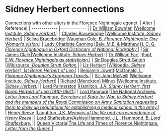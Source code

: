 # Sidney Herbert connections
Connections with other alters in the Florence Nightingale egonet.
| Alter  | Reference|
| ------------- |------------- |
| [Dr William Bowman](https://github.com/altealo/FNTest/blob/master/AltersReferences/WilliamBowman.md)  |[Wellcome Institute. *Sidney Herbert.*](http://www.florence-nightingale-avenging-angel.co.uk/goldie/goldieitems/4_184.htm)|
| [Charles Bracebridge](https://github.com/altealo/FNTest/blob/master/AltersReferences/CharlesBracebridge.md)  |[Wellcome Institute. *Sidney Herbert*](http://www.florence-nightingale-avenging-angel.co.uk/goldie/goldieitems/4_184.htm)|
| [Selina Bracebridge](https://github.com/altealo/FNTest/blob/master/AltersReferences/SelinaBracebridge.md)  |[Vaughan Cole, B. *Florence Nightingale: One Woman’s Vision.*](http://files.lib.byu.edu/exhibits/nightingale/downloads/HouseofLearningLecture.pdf)|
| [Lady Charlotte Canning](https://github.com/altealo/FNTest/blob/master/AltersReferences/LadyCharlotteCanning.md)  |[Baly, M.E. &  Matthew,H. C. G. *Florence Nightingale in Oxford Dictionary of National Biography.*](http://mathshistory.st-andrews.ac.uk/DNB/Nightingale.html)|
| [Sir James Clark](https://github.com/altealo/FNTest/blob/master/AltersReferences/JamesClark.md)|[Wellcome Institute. *Sidney Herbert*](http://www.florence-nightingale-avenging-angel.co.uk/goldie/goldieitems/4_184.htm)|
| [Dr William Farr](https://github.com/altealo/FNTest/blob/master/AltersReferences/WilliamFarr.md)  |[Kopf, E.W. *Florence Nightingale as statistician.*](https://www.jstor.org/stable/2965763?seq=1#metadata_info_tab_contents)|
| [Sir Douglas Strutt Galton](https://github.com/altealo/FNTest/blob/master/AltersReferences/DouglasStruttGalton.md)  |[Wikisource. *Douglas Strutt Galton.*](https://en.wikisource.org/wiki/Galton,_Douglas_Strutt_(DNB01))|
| [Liz Herbert](https://github.com/altealo/FNTest/blob/master/AltersReferences/LizHerbert.md) |[Wikipedia. *Sidney Herbert, 1st Baron Herbert of Lea.*](https://en.wikipedia.org/wiki/Sidney_Herbert,_1st_Baron_Herbert_of_Lea)|
| [Benjamin Jowett](https://github.com/altealo/FNTest/blob/master/AltersReferences/BenjaminJowett.md)|[McDonald, L. *Florence Nightingale’s European Travels.*](https://books.google.co.uk/books?id=zLwhEBO_xIUC&pg=PA772&lpg=PA772&dq=benjamin+jowett+harriet+martineau&source=bl&ots=vEN8onlXEz&sig=ACfU3U3py-EzuTZPMfu3mUD4qrjl_tameA&hl=en&sa=X&ved=2ahUKEwiVwrPlyvvjAhXWiVwKHVfsB0wQ6AEwBXoECAkQAQ#v=onepage&q=benjamin%20jowett%20harriet%20martineau&f=false)|
| [Sir John McNeill](https://github.com/altealo/FNTest/blob/master/AltersReferences/SirJohnMcNeill.md)  |[Wellcome Institute. *Sidney Herbert*](http://www.florence-nightingale-avenging-angel.co.uk/goldie/goldieitems/4_184.htm)|
| [Richard (Monckton) Milnes](https://github.com/altealo/FNTest/blob/master/AltersReferences/RichardMilnes.md)  |[Wellcome Institute. *Sidney Herbert.*](http://www.florence-nightingale-avenging-angel.co.uk/goldie/goldieitems/4_184.htm)|
| [Lord Palmerston](https://github.com/altealo/FNTest/blob/master/AltersReferences/LordPalmerston.md)  |[Hamilton, J.A. *Sidney Herbert, first Baron Herbert of Lea (1810-1861).*](http://www.historyhome.co.uk/people/herbert.htm)|
| [Lord Panmure](https://github.com/altealo/FNTest/blob/master/AltersReferences/LordPanmure.md)|[The National Archives. *Letter from Lord Panmure, Secretary of State for War, to Sidney Herbert and the members of the Royal Commission on Army Sanitation requesting them to draw up regulations for establishing a medical school in the army.*](https://discovery.nationalarchives.gov.uk/details/r/7badbb0c-37c2-4bdf-87b8-c7d0e16fd0a2)|
| [Henry Reeve](https://github.com/altealo/FNTest/blob/master/AltersReferences/HenryReeve.md)  |[Laughton, J.K. *Memoirs of the life and correspondence of Henry Reeve*](https://archive.org/details/memoirslifeandc01reevgoog/page/n9/mode/2up)|
| [Lord Shaftesbury/Ashley](https://github.com/altealo/FNTest/blob/master/AltersReferences/LordShaftesbury.md)|[Hammond, J.L., Hammond, B. *Lord Shaftesbury.*](https://books.google.co.uk/books?id=xACaDwAAQBAJ&pg=PT147&lpg=PT147&dq=lord+shaftesbury+sidney+herbert&source=bl&ots=pvA7rSPr3f&sig=ACfU3U1j3XfgLfkYu36ytfMwwvk-3_o9HA&hl=en&sa=X&ved=2ahUKEwiB36uNiLboAhW9ZxUIHeESBP4Q6AEwBHoECAoQAQ#v=onepage&q=lord%20shaftesbury%20sidney%20herbert&f=false)|
| [Queen Victoria](https://github.com/altealo/FNTest/blob/master/AltersReferences/QueenVictoria.md)|[The Life and Times of Florence Nightingale. *Letter from the Queen.*](https://lifeandtimesofflorencenightingale.wordpress.com/crimea-war-2/letter-queen/)|

